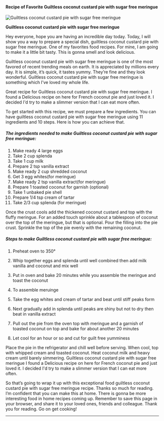             

#### Recipe of Favorite Guiltless coconut custard pie with sugar free meringue

![Guiltless coconut custard pie with sugar free meringue](https://img-global.cpcdn.com/recipes/4896049792548864/751x532cq70/guiltless-coconut-custard-pie-with-sugar-free-meringue-recipe-main-photo.jpg)

**Guiltless coconut custard pie with sugar free meringue**

Hey everyone, hope you are having an incredible day today. Today, I will show you a way to prepare a special dish, guiltless coconut custard pie with sugar free meringue. One of my favorites food recipes. For mine, I am going to make it a little bit tasty. This is gonna smell and look delicious.

Guiltless coconut custard pie with sugar free meringue is one of the most favored of recent trending meals on earth. It is appreciated by millions every day. It is simple, it’s quick, it tastes yummy. They’re fine and they look wonderful. Guiltless coconut custard pie with sugar free meringue is something which I’ve loved my whole life.

Great recipe for Guiltless coconut custard pie with sugar free meringue. I found a Delicious recipe on here for French coconut pie and just loved it. I decided I'd try to make a slimmer version that I can eat more often.

To get started with this recipe, we must prepare a few ingredients. You can have guiltless coconut custard pie with sugar free meringue using 11 ingredients and 10 steps. Here is how you can achieve that.

##### The ingredients needed to make Guiltless coconut custard pie with sugar free meringue:

1.  Make ready 4 large eggs
2.  Take 2 cup splenda
3.  Take 1 cup milk
4.  Prepare 2 tsp vanilla extract
5.  Make ready 2 cup shredded coconut
6.  Get 3 egg whites(for meringue)
7.  Make ready 2 tsp vanilla extract(for meringue)
8.  Prepare 1 toasted coconut for garnish (optional)
9.  Take 1 unbaked pie shell
10.  Prepare 1/4 tsp cream of tartar
11.  Take 2/3 cup splenda (for meringue)

Once the crust cools add the thickened coconut custard and top with the fluffy meringue. For an added touch sprinkle about a tablespoon of coconut over the top of the meringue, but that is optional. Pour the filling into the pie crust. Sprinkle the top of the pie evenly with the remaining coconut.

##### Steps to make Guiltless coconut custard pie with sugar free meringue:

1.  Preheat oven to 350°
2.  Whip together eggs and splenda until well combined then add milk vanilla and coconut and mix well
3.  Put in oven and bake 20 minutes while you assemble the meringue and toast the coconut
4.  To assemble meruinge
5.  Take the egg whites and cream of tartar and beat until stiff peaks form
6.  Next gradually add in splenda until peaks are shiny but not to dry then beat in vanilla extract
7.  Pull out the pie from the oven top with meringue and a garnish of toasted coconut on top and bake for about another 20 minutes

9.  Let cool for an hour or so and cut for guilt free yumminess

Place the pie in the refrigerator and chill well before serving. When cool, top with whipped cream and toasted coconut. Heat coconut milk and heavy cream until barely simmering. Guiltless coconut custard pie with sugar free meringue I found a Delicious recipe on here for French coconut pie and just loved it. I decided I'd try to make a slimmer version that I can eat more often.

So that’s going to wrap it up with this exceptional food guiltless coconut custard pie with sugar free meringue recipe. Thanks so much for reading. I’m confident that you can make this at home. There is gonna be more interesting food in home recipes coming up. Remember to save this page in your browser, and share it to your loved ones, friends and colleague. Thank you for reading. Go on get cooking!

* * *